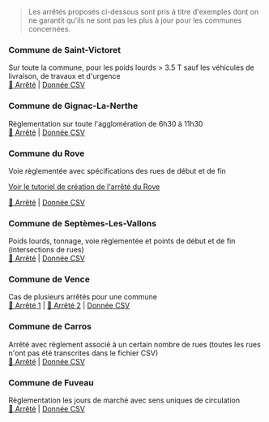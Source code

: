 > Les arrêtés proposés ci-dessous sont pris à titre d'exemples dont on ne garantit qu'ils ne sont pas les plus à jour pour les communes concernées.

### Commune de Saint-Victoret
Sur toute la commune, pour les poids lourds > 3.5 T sauf les véhicules de livraison, de travaux et d'urgence  
[📜 Arrêté](examples/st-victoret.png) | [Donnée CSV](https://github.com/CEREMA/schema-arrete-permanent-circulation/blob/master/exemples/exemple-st-victoret-valide.csv)

### Commune de Gignac-La-Nerthe
Règlementation sur toute l'agglomération de 6h30 à 11h30  
[📜 Arrêté](examples/gignac-la-nerthe.png) | [Donnée CSV](https://github.com/CEREMA/schema-arrete-permanent-circulation/blob/master/exemples/exemple-gignac-valide.csv)

### Commune du Rove
Voie règlementée avec spécifications des rues de début et de fin  

[Voir le tutoriel de création de l'arrêté du Rove](exemples/le-rove.md)

[📜 Arrêté](examples/le-rove.jpg) | [Donnée CSV](https://github.com/CEREMA/schema-arrete-permanent-circulation/blob/master/exemples/exemple-le-rove-valide.csv)

### Commune de Septèmes-Les-Vallons
Poids lourds, tonnage, voie règlementée et points de début et de fin (intersections de rues)    
[📜 Arrêté](examples/septemes-les-vallons.png) | [Donnée CSV](https://github.com/CEREMA/schema-arrete-permanent-circulation/blob/master/exemples/exemple-septemes-valide.csv)

### Commune de Vence
Cas de plusieurs arrêtés pour une commune  
[📜 Arrêté 1](examples/vence1.png) | [📜 Arrêté 2](examples/vence2.png) | [Donnée CSV](https://github.com/CEREMA/schema-arrete-permanent-circulation/blob/master/exemples/exemple-vence-valide.csv)

### Commune de Carros
Arrêté avec règlement associé à un certain nombre de rues (toutes les rues n'ont pas été transcrites dans le fichier CSV)   
[📜 Arrêté](examples/carros.png) | [Donnée CSV](https://github.com/CEREMA/schema-arrete-permanent-circulation/blob/master/examples/exemple-carros-valide.csv)

### Commune de Fuveau
Règlementation les jours de marché avec sens uniques de circulation  
[📜 Arrêté](http://www.mairiedefuveau.fr/index.php/documents-a-telecharger/actualites/1937-2018-10-17-arrete-general-de-circulation-dans-le-centre-ville/file) | [Donnée CSV](https://github.com/CEREMA/schema-arrete-permanent-circulation/blob/master/exemples/exemple-fuveau-valide.csv)



